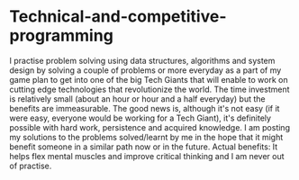 # Technical-and-competitive-programming
I practise problem solving using data structures, algorithms and system design by solving a couple of problems or more everyday as a part of my game plan to get into one of the big Tech Giants that will enable to work on cutting edge technologies that revolutionize the world. The time investment is relatively small (about an hour or hour and a half everyday) but the benefits are immeasurable. 
The good news is, although it's not easy (if it were easy, everyone would be working for a Tech Giant), it's definitely possible with hard work, persistence and acquired knowledge. I am posting my solutions to the problems solved/learnt by me in the hope that it might benefit someone in a similar path now or in the future.
Actual benefits: It helps flex mental muscles and improve critical thinking and I am never out of practise. 
